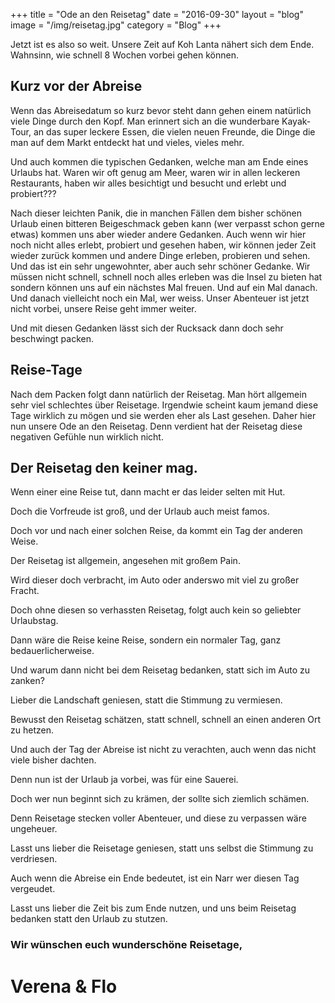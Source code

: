 +++
title = "Ode an den Reisetag"
date = "2016-09-30"
layout = "blog"
image = "/img/reisetag.jpg"
category = "Blog"
+++

Jetzt ist es also so weit. Unsere Zeit auf Koh Lanta nähert sich dem Ende. Wahnsinn, wie schnell 8 Wochen vorbei gehen können.

<!--more-->


## Kurz vor der Abreise
Wenn das Abreisedatum so kurz bevor steht dann gehen einem natürlich viele Dinge durch den Kopf. Man erinnert sich an die wunderbare Kayak-Tour, an das super leckere Essen, die vielen neuen Freunde, die Dinge die man auf dem Markt entdeckt hat und vieles, vieles mehr. 

Und auch kommen die typischen Gedanken, welche man am Ende eines Urlaubs hat. Waren wir oft genug am Meer, waren wir in allen leckeren Restaurants, haben wir alles besichtigt und besucht und erlebt und probiert??? 

Nach dieser leichten Panik, die in manchen Fällen dem bisher schönen Urlaub einen bitteren Beigeschmack geben kann (wer verpasst schon gerne etwas) kommen uns aber wieder andere Gedanken. Auch wenn wir hier noch nicht alles erlebt, probiert und gesehen haben, wir können jeder Zeit wieder zurück kommen und andere Dinge erleben, probieren und sehen. Und das ist ein sehr ungewohnter, aber auch sehr schöner Gedanke. Wir müssen nicht schnell, schnell noch alles erleben was die Insel zu bieten hat sondern können uns auf ein nächstes Mal freuen. Und auf ein Mal danach. Und danach vielleicht noch ein Mal, wer weiss. Unser Abenteuer ist jetzt nicht vorbei, unsere Reise geht immer weiter. 

Und mit diesen Gedanken lässt sich der Rucksack dann doch sehr beschwingt packen.

## Reise-Tage
Nach dem Packen folgt dann natürlich der Reisetag. Man hört allgemein sehr viel schlechtes über Reisetage. Irgendwie scheint kaum jemand diese Tage wirklich zu mögen und sie werden eher als Last gesehen. Daher hier nun unsere Ode an den Reisetag. Denn verdient hat der Reisetag diese negativen Gefühle nun wirklich nicht.

## Der Reisetag den keiner mag.

Wenn einer eine Reise tut, 
dann macht er das leider selten mit Hut.

Doch die Vorfreude ist groß,
und der Urlaub auch meist famos.

Doch vor und nach einer solchen Reise, 
da kommt ein Tag der anderen Weise.

Der Reisetag ist allgemein,
angesehen mit großem Pain.

Wird dieser doch verbracht,
im Auto oder anderswo mit viel zu großer Fracht.

Doch ohne diesen so verhassten Reisetag,
folgt auch kein so geliebter Urlaubstag.

Dann wäre die Reise keine Reise,
sondern ein normaler Tag, ganz bedauerlicherweise.

Und warum dann nicht bei dem Reisetag bedanken,
statt sich im Auto zu zanken?

Lieber die Landschaft geniesen,
statt die Stimmung zu vermiesen.

Bewusst den Reisetag schätzen,
statt schnell, schnell an einen anderen Ort zu hetzen.

Und auch der Tag der Abreise ist nicht zu verachten,
auch wenn das nicht viele bisher dachten.

Denn nun ist der Urlaub ja vorbei,
was für eine Sauerei.

Doch wer nun beginnt sich zu krämen,
der sollte sich ziemlich schämen.

Denn Reisetage stecken voller Abenteuer,
und diese zu verpassen wäre ungeheuer.

Lasst uns lieber die Reisetage geniesen,
statt uns selbst die Stimmung zu verdriesen.

Auch wenn die Abreise ein Ende bedeutet,
ist ein Narr wer diesen Tag vergeudet. 

Lasst uns lieber die Zeit bis zum Ende nutzen,
und uns beim Reisetag bedanken statt den Urlaub zu stutzen.

### Wir wünschen euch wunderschöne Reisetage,

<h1 class="signature">Verena & Flo</h1>
